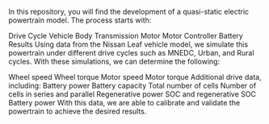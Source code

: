 In this repository, you will find the development of a quasi-static electric powertrain model. The process starts with:

Drive Cycle
Vehicle Body
Transmission
Motor
Motor Controller
Battery
Results
Using data from the Nissan Leaf vehicle model, we simulate this powertrain under different drive cycles such as MNEDC, Urban, and Rural cycles. With these simulations, we can determine the following:

Wheel speed
Wheel torque
Motor speed
Motor torque
Additional drive data, including:
Battery power
Battery capacity
Total number of cells
Number of cells in series and parallel
Regenerative power
SOC and regenerative SOC
Battery power
With this data, we are able to calibrate and validate the powertrain to achieve the desired results.
